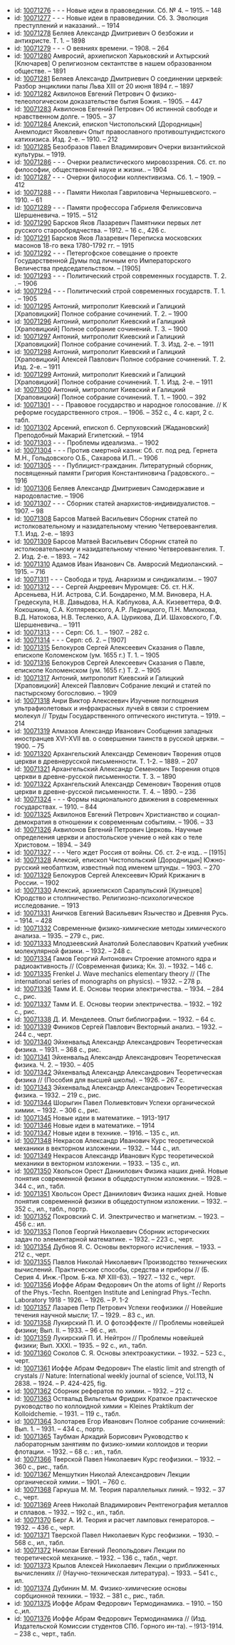 <ul>
<li>id: <a href="http://books.e-heritage.ru/book/10071276">10071276</a>	- - - Новые идеи в правоведении. Сб. № 4. – 1915. – 148</li>
<li>id: <a href="http://books.e-heritage.ru/book/10071277">10071277</a>	- - - Новые идеи в правовединии. Сб. 3. Эволюция преступлений и наказаний.. – 1914</li>
<li>id: <a href="http://books.e-heritage.ru/book/10071278">10071278</a>	Беляев Александр Дмитриевич О безбожии и антихристе. Т. 1. – 1898</li>
<li>id: <a href="http://books.e-heritage.ru/book/10071279">10071279</a>	- - - О веяниях времени. – 1908. – 264</li>
<li>id: <a href="http://books.e-heritage.ru/book/10071280">10071280</a>	Амвросий, архиепископ Харьковский и Ахтырский [Ключарев] О религиозном сектантстве в нашем образованном обществе. – 1891</li>
<li>id: <a href="http://books.e-heritage.ru/book/10071281">10071281</a>	Беляев Александр Дмитриевич О соединении церквей: Разбор энциклики папы Льва XIII от 20 июня 1894 г. – 1897</li>
<li>id: <a href="http://books.e-heritage.ru/book/10071282">10071282</a>	Аквилонов Евгений Петрович О физико-телеологическом доказательстве бытия Божия. – 1905. – 447</li>
<li>id: <a href="http://books.e-heritage.ru/book/10071283">10071283</a>	Аквилонов Евгений Петрович Об истинной свободе и нравственном долге. – 1905. – 37</li>
<li>id: <a href="http://books.e-heritage.ru/book/10071284">10071284</a>	Алексий, епископ Чистопольский [Дородницын] Анемподист Яковлевич Опыт православного противоштундистского катихизиса. Изд. 2-е. – 1910. – 212</li>
<li>id: <a href="http://books.e-heritage.ru/book/10071285">10071285</a>	Безобразов Павел Владимирович Очерки византийской культуры. – 1919.</li>
<li>id: <a href="http://books.e-heritage.ru/book/10071286">10071286</a>	- - - Очерки реалистического мировоззрения. Сб. ст. по философии, общественной науке и жизни.. – 1904</li>
<li>id: <a href="http://books.e-heritage.ru/book/10071287">10071287</a>	- - - Очерки философии коллективизма. Сб. 1. – 1909. – 412</li>
<li>id: <a href="http://books.e-heritage.ru/book/10071288">10071288</a>	- - - Памяти Николая Гавриловича Чернышевского. – 1910. – 61</li>
<li>id: <a href="http://books.e-heritage.ru/book/10071289">10071289</a>	- - - Памяти профессора Габриеля Феликсовича Шершеневича. – 1915. – 512</li>
<li>id: <a href="http://books.e-heritage.ru/book/10071290">10071290</a>	Барсков Яков Лазаревич Памятники первых лет русского старообрядчества. – 1912. – 16 с., 426 с.</li>
<li>id: <a href="http://books.e-heritage.ru/book/10071291">10071291</a>	Барсков Яков Лазаревич Переписка московских масонов 18-го века 1780-1792 гг. – 1915</li>
<li>id: <a href="http://books.e-heritage.ru/book/10071292">10071292</a>	- - - Петергофское совещание о проекте Государственной Думы под личным его Императорского Величества председательством. – [1905]</li>
<li>id: <a href="http://books.e-heritage.ru/book/10071293">10071293</a>	- - - Политический строй современных государств. Т. 2. . – 1906</li>
<li>id: <a href="http://books.e-heritage.ru/book/10071294">10071294</a>	- - - Политический строй современных государств. Т. 1. . – 1905</li>
<li>id: <a href="http://books.e-heritage.ru/book/10071295">10071295</a>	Антоний, митрополит Киевский и Галицкий [Храповицкий] Полное собрание сочинений. Т. 2. – 1900</li>
<li>id: <a href="http://books.e-heritage.ru/book/10071296">10071296</a>	Антоний, митрополит Киевский и Галицкий [Храповицкий] Полное собрание сочинений. Т. 3. – 1900</li>
<li>id: <a href="http://books.e-heritage.ru/book/10071297">10071297</a>	Антоний, митрополит Киевский и Галицкий [Храповицкий] Полное собрание сочинений. Т. 3. Изд. 2-е. – 1911</li>
<li>id: <a href="http://books.e-heritage.ru/book/10071298">10071298</a>	Антоний, митрополит Киевский и Галицкий [Храповицкий] Алексей Павлович Полное собрание сочинений. Т. 2. Изд. 2-е. – 1911</li>
<li>id: <a href="http://books.e-heritage.ru/book/10071299">10071299</a>	Антоний, митрополит Киевский и Галицкий [Храповицкий] Полное собрание сочинений. Т. 1. Изд. 2-е. – 1911</li>
<li>id: <a href="http://books.e-heritage.ru/book/10071300">10071300</a>	Антоний, митрополит Киевский и Галицкий [Храповицкий] Полное собрание сочинений. Т. 1. – 1900. – 392</li>
<li>id: <a href="http://books.e-heritage.ru/book/10071301">10071301</a>	- - - Правовое государство и народное голосование. // К реформе государственного строя.. – 1906. – 352 с., 4 с. карт, 2 с. табл.</li>
<li>id: <a href="http://books.e-heritage.ru/book/10071302">10071302</a>	Арсений, епископ б. Серпуховский [Жадановский] Преподобный Макарий Египетский. – 1914</li>
<li>id: <a href="http://books.e-heritage.ru/book/10071303">10071303</a>	- - - Проблемы идеализма.. – 1902</li>
<li>id: <a href="http://books.e-heritage.ru/book/10071304">10071304</a>	- - - Против смертной казни: Сб. ст. под ред. Гернета М.Н., Гольдовского О.Б., Сахарова И.П.. – 1906</li>
<li>id: <a href="http://books.e-heritage.ru/book/10071305">10071305</a>	- - - Публицист-гражданин. Литературный сборник, посвященный памяти Григория Константиновича Градовского.. – 1916</li>
<li>id: <a href="http://books.e-heritage.ru/book/10071306">10071306</a>	Беляев Александр Дмитриевич Самодержавие и народовластие. – 1906</li>
<li>id: <a href="http://books.e-heritage.ru/book/10071307">10071307</a>	- - - Сборник статей анархистов-индивидуалистов. – 1907. – 98</li>
<li>id: <a href="http://books.e-heritage.ru/book/10071308">10071308</a>	Барсов Матвей Васильевич Сборник статей по истолковательному и назидательному чтению Четвероевангелия. Т.1. Изд. 2-е. – 1893</li>
<li>id: <a href="http://books.e-heritage.ru/book/10071309">10071309</a>	Барсов Матвей Васильевич Сборник статей по истолковательному и назидательному чтению Четвероевангелия. Т. 2. Изд. 2-е. – 1893. – 742</li>
<li>id: <a href="http://books.e-heritage.ru/book/10071310">10071310</a>	Адамов Иван Иванович Св. Амвросий Медиоланский. – 1915. – 716</li>
<li>id: <a href="http://books.e-heritage.ru/book/10071311">10071311</a>	- - - Свобода и труд. Анархизм и синдикализм.. – 1907</li>
<li>id: <a href="http://books.e-heritage.ru/book/10071312">10071312</a>	- - - Сергей Андреевич Муромцев: Сб. ст. Н.К. Арсеньева, Н.И. Астрова, С.И. Бондаренко, М.М. Виновера, Н.А. Гредескула, Н.В. Давыдова, Н.А. Каблукова, А.А. Кизеветтера, Ф.Ф. Кокошкина, С.А. Котляревского, А.Р. Ледницкого, П.Н. Милюкова, В.Д. Натокова, Н.В. Тесленко, А.А. Цурикова, Д.И. Шаховского, Г.Ф. Шершеневича.. – 1911</li>
<li>id: <a href="http://books.e-heritage.ru/book/10071313">10071313</a>	- - - Серп: Сб. 1.. – 1907. – 282 с.</li>
<li>id: <a href="http://books.e-heritage.ru/book/10071314">10071314</a>	- - - Серп: сб. 2. – [1907]</li>
<li>id: <a href="http://books.e-heritage.ru/book/10071315">10071315</a>	Белокуров Сергей Алексеевич Сказания о Павле, епископе Коломенском (ум. 1655 г.) Т. 1. – 1905</li>
<li>id: <a href="http://books.e-heritage.ru/book/10071316">10071316</a>	Белокуров Сергей Алексеевич Сказания о Павле, епископе Коломенском (ум. 1655 г.) Т. 2. – 1905</li>
<li>id: <a href="http://books.e-heritage.ru/book/10071317">10071317</a>	Антоний, митрополит Киевский и Галицкий [Храповицкий] Алексей Павлович Собрание лекций и статей по пастырскому богословию. – 1909</li>
<li>id: <a href="http://books.e-heritage.ru/book/10071318">10071318</a>	Анри Виктор Алексеевич Изучение поглощения ультрафиолетовых и инфракрасных лучей в связи с строением молекул // Труды Государственного оптического института. – 1919. – 214</li>
<li>id: <a href="http://books.e-heritage.ru/book/10071319">10071319</a>	Алмазов Александр Иванович Сообщения западных иностранцев XVI-XVII вв. о совершении таинств в русской церкви. – 1900. – 75</li>
<li>id: <a href="http://books.e-heritage.ru/book/10071320">10071320</a>	Архангельский Александр Семенович Творения отцов церкви в древнерусской письменности. Т. 1-2. – 1889. – 207</li>
<li>id: <a href="http://books.e-heritage.ru/book/10071321">10071321</a>	Архангельский Александр Семенович Творения отцов церкви в древне-русской письменности. Т. 3. – 1890</li>
<li>id: <a href="http://books.e-heritage.ru/book/10071322">10071322</a>	Архангельский Александр Семенович Творения отцов церкви в древне-русской письменности. Т. 4. – 1890. – 236</li>
<li>id: <a href="http://books.e-heritage.ru/book/10071324">10071324</a>	- - - Формы национального движения в современных государствах. – 1910. – 844</li>
<li>id: <a href="http://books.e-heritage.ru/book/10071325">10071325</a>	Аквилонов Евгений Петрович Христианство и социал-демократия в отношении к современным событиям. – 1906. – 33</li>
<li>id: <a href="http://books.e-heritage.ru/book/10071326">10071326</a>	Аквилонов Евгений Петрович Церковь. Научные определения церкви и апостольское учение о ней как о теле Христовом. – 1894. – 349</li>
<li>id: <a href="http://books.e-heritage.ru/book/10071327">10071327</a>	- - - Чего ждет Россия от войны. Сб. ст. 2-е изд.. – [1915]</li>
<li>id: <a href="http://books.e-heritage.ru/book/10071328">10071328</a>	Алексий, епископ Чистопольский [Дородницын] Южно-русский необаптизм, известный под именем штунды. – 1903. – 270</li>
<li>id: <a href="http://books.e-heritage.ru/book/10071329">10071329</a>	Белокуров Сергей Алексеевич Юрий Крижанич в России. – 1902</li>
<li>id: <a href="http://books.e-heritage.ru/book/10071330">10071330</a>	Алексий, архиепископ Сарапульский [Кузнецов] Юродство и столпничество. Религиозно-психологическое исследование. – 1913</li>
<li>id: <a href="http://books.e-heritage.ru/book/10071331">10071331</a>	Аничков Евгений Васильевич Язычество и Древняя Русь. – 1914. – 428</li>
<li>id: <a href="http://books.e-heritage.ru/book/10071332">10071332</a>	Современные физико-химические методы химического анализа. – 1935. – 279 с., рис.</li>
<li>id: <a href="http://books.e-heritage.ru/book/10071333">10071333</a>	Млодзеевский Анатолий Болеславович Краткий учебник молекулярной физики. – 1932. – 248 с.</li>
<li>id: <a href="http://books.e-heritage.ru/book/10071334">10071334</a>	Гамов Георгий Антонович Строение атомного ядра и радиоактивность // (Современная физика; Кн. 3). – 1932. – 146 с.</li>
<li>id: <a href="http://books.e-heritage.ru/book/10071335">10071335</a>	Frenkel J. Wave mechanics elementary theory // (The international series of monographs on physics). – 1932. – 278 p.</li>
<li>id: <a href="http://books.e-heritage.ru/book/10071336">10071336</a>	Тамм И. Е. Основы теории электричества. – 1934. – 284 с., рис.</li>
<li>id: <a href="http://books.e-heritage.ru/book/10071337">10071337</a>	Тамм И. Е. Основы теории электричества. – 1932. – 192 с., рис.</li>
<li>id: <a href="http://books.e-heritage.ru/book/10071338">10071338</a>	Д. И. Менделеев. Опыт библиографии. – 1932. – 64 с.</li>
<li>id: <a href="http://books.e-heritage.ru/book/10071339">10071339</a>	Фиников Сергей Павлович Векторный анализ. – 1932. – 244 с., черт.</li>
<li>id: <a href="http://books.e-heritage.ru/book/10071340">10071340</a>	Эйхенвальд Александр Александрович Теоретическая физика. – 1931. – 368 с., рис.</li>
<li>id: <a href="http://books.e-heritage.ru/book/10071341">10071341</a>	Эйхенвальд Александр Александрович Теоретическая физика. Ч. 2. – 1930. – 405</li>
<li>id: <a href="http://books.e-heritage.ru/book/10071342">10071342</a>	Эйхенвальд Александр Александрович Теоретическая физика // (Пособия для высшей школы). – 1926. – 267 с.</li>
<li>id: <a href="http://books.e-heritage.ru/book/10071343">10071343</a>	Эйхенвальд Александр Александрович Теоретическая физика. – 1932. – 219 с., рис.</li>
<li>id: <a href="http://books.e-heritage.ru/book/10071344">10071344</a>	Шорыгин Павел Полиевктович Успехи органической химии. – 1932. – 306 с., рис.</li>
<li>id: <a href="http://books.e-heritage.ru/book/10071345">10071345</a>	Новые идеи в математике. – 1913-1917</li>
<li>id: <a href="http://books.e-heritage.ru/book/10071346">10071346</a>	Новые идеи в математике. – 1914</li>
<li>id: <a href="http://books.e-heritage.ru/book/10071347">10071347</a>	Новые идеи в технике. – 1916. – 135 с., ил.</li>
<li>id: <a href="http://books.e-heritage.ru/book/10071348">10071348</a>	Некрасов Александр Иванович Курс теоретической механики в векторном изложении. – 1932. – 144 с., ил.</li>
<li>id: <a href="http://books.e-heritage.ru/book/10071349">10071349</a>	Некрасов Александр Иванович Курс теоретической механики в векторном изложении. – 1933. – 135 с., ил.</li>
<li>id: <a href="http://books.e-heritage.ru/book/10071350">10071350</a>	Хвольсон Орест Даниилович Физика наших дней. Новые понятия современной физики в общедоступном изложении. – 1928. – 344 с., ил., табл.</li>
<li>id: <a href="http://books.e-heritage.ru/book/10071351">10071351</a>	Хвольсон Орест Даниилович Физика наших дней. Новые понятия современной физики в общедоступном изложении. – 1932. – 352 с., ил., табл., портр.</li>
<li>id: <a href="http://books.e-heritage.ru/book/10071352">10071352</a>	Покровский С. И. Электричество и магнетизм. – 1923. – 456 с.: ил.</li>
<li>id: <a href="http://books.e-heritage.ru/book/10071353">10071353</a>	Попов Георгий Николаевич Сборник исторических задач по элементарной математике. – 1932. – 223 с., черт.</li>
<li>id: <a href="http://books.e-heritage.ru/book/10071354">10071354</a>	Дубнов Я. С. Основы векторного исчисления. – 1933. – 212 с., черт.</li>
<li>id: <a href="http://books.e-heritage.ru/book/10071355">10071355</a>	Павлов Николай Николаевич Производство технических вычислений. Практические способы, средства и приборы // (Б. Серия 4. Инж.-Пром. Б-ка. № XIII-63). – 1927. – 132 с., черт.</li>
<li>id: <a href="http://books.e-heritage.ru/book/10071356">10071356</a>	Иоффе Абрам Федорович On the atoms of light // Reports of the Phys.-Techn. Roentgen Institute and Leningrad Phys.-Techn. Laboratory 1918 - 1926. – 1926. – P. 1-2</li>
<li>id: <a href="http://books.e-heritage.ru/book/10071357">10071357</a>	Лазарев Петр Петрович Успехи геофизики // Новейшие течения научной мысли; 17. – 1929. – 83 с., ил.</li>
<li>id: <a href="http://books.e-heritage.ru/book/10071358">10071358</a>	Лукирский П. И. О фотоэффекте // Проблемы новейшей физики; Вып. II. – 1933. – 96 с., ил.</li>
<li>id: <a href="http://books.e-heritage.ru/book/10071359">10071359</a>	Лукирский П. И. Нейтрон // Проблемы новейшей физики; Вып. XXXI. – 1935. – 92 с., ил., табл.</li>
<li>id: <a href="http://books.e-heritage.ru/book/10071360">10071360</a>	Соколов С. Я. Основы электроакустики. – 1932. – 523 с., черт.</li>
<li>id: <a href="http://books.e-heritage.ru/book/10071361">10071361</a>	Иоффе Абрам Федорович The elastic limit and strength of crystals // Nature: International weekly journal of science, Vol.113, N 2838. – 1924. – P. 424-425, fig.</li>
<li>id: <a href="http://books.e-heritage.ru/book/10071362">10071362</a>	Сборник рефератов по химии. – 1932. – 212 с.</li>
<li>id: <a href="http://books.e-heritage.ru/book/10071363">10071363</a>	Оствальд Вильгельм Фридрих Краткое практическое руководство по коллоидной химии = Kleines Praktikum der Kolloidchemie. – 1931. – 119 с., табл.</li>
<li>id: <a href="http://books.e-heritage.ru/book/10071364">10071364</a>	Золотарев Егор Иванович Полное собрание сочинений: Вып. 1. – 1931. – 434 с., портр.</li>
<li>id: <a href="http://books.e-heritage.ru/book/10071365">10071365</a>	Таубман Аркадий Борисович Руководство к лабораторным занятиям по физико-химии коллоидов и теории флотации. – 1932. – 68 с. : ил., табл.</li>
<li>id: <a href="http://books.e-heritage.ru/book/10071366">10071366</a>	Тверской Павел Николаевич Курс геофизики. – 1932. – 360 с., рис., табл.</li>
<li>id: <a href="http://books.e-heritage.ru/book/10071367">10071367</a>	Меншуткин Николай Александрович Лекции органической химии. – 1901. – 760 с.</li>
<li>id: <a href="http://books.e-heritage.ru/book/10071368">10071368</a>	Гаркуша М. М. Теория параллельных линий. – 1932. – 37 с., черт.</li>
<li>id: <a href="http://books.e-heritage.ru/book/10071369">10071369</a>	Агеев Николай Владимирович Рентгенография металлов и сплавов. – 1932. – 192 с., ил., табл.</li>
<li>id: <a href="http://books.e-heritage.ru/book/10071370">10071370</a>	Берг А. И. Теория и расчет ламповых генераторов. – 1932. – 436 с., черт.</li>
<li>id: <a href="http://books.e-heritage.ru/book/10071371">10071371</a>	Тверской Павел Николаевич Курс геофизики. – 1930. – 568 с., ил., табл.</li>
<li>id: <a href="http://books.e-heritage.ru/book/10071372">10071372</a>	Николаи Евгений Леопольдович Лекции по теоретической механике. – 1932. – 136 с., табл., черт.</li>
<li>id: <a href="http://books.e-heritage.ru/book/10071373">10071373</a>	Крылов Алексей Николаевич Лекции о приближенных вычислениях // (Научно-техническая литература). – 1933. – 541 с., ил.</li>
<li>id: <a href="http://books.e-heritage.ru/book/10071374">10071374</a>	Дубинин М. М. Физико-химические основы сорбционной техники. – 1932. – 381 с., рис., табл.</li>
<li>id: <a href="http://books.e-heritage.ru/book/10071375">10071375</a>	Иоффе Абрам Федорович Термодинамика. – 1910. – 150 с.,ил.</li>
<li>id: <a href="http://books.e-heritage.ru/book/10071376">10071376</a>	Иоффе Абрам Федорович Термодинамика // (Изд. Издательской Комиссии студентов СПб. Горного ин-та). – !913-1914. – 238 с., черт., табл.</li>
</ul>
